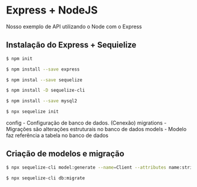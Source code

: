 # Express + NodeJS
Nosso exemplo de API utilizando o Node com o Express

## Instalação do Express + Sequielize

```sh
$ npm init

$ npm install --save express

$ npm instal --save sequelize

$ npm install -D sequelize-cli

$ npm install --save mysql2

$ npx sequelize init
```
config - Configuração de banco de dados. (Cenexão)
migrations - Migrações são alterações estruturais no banco de dados
models - Modelo faz referência a tabela no banco de dados

## Criação de modelos e migração
```sh
$ npx sequelize-cli model:generate --name=Client --attributes name:string,cpf:string,email:string,phone:string

$ npx sequelize-cli db:migrate

```
